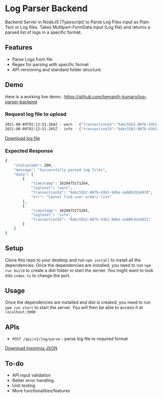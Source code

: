 # Log Parser Backend

Backend Server in NodeJS (Typescript) to Parse Log Files input as Plain Text or Log files. Takes Multipart-FormData input (Log file) and returns a parsed list of logs in a specific format.

## Features

- Parse Logs from file
- Regex for parsing with specific format
- API versioning and standard folder structure

## Demo

Here is a working live demo : https://github.com/hemanth-kumarv/log-parser-backend

### Request log file to upload

```sh
2021-08-09T02:12:51.264Z - warn - {"transactionId":"9abc55b2-807b-4361-9dbe-aa88b1b2e978","details":"Service finished with error","code":404, "err":"Cannot find user orders list"}
2021-08-09T02:12:51.265Z - info - {"transactionId":"9abc55b2-807b-4361-9dbe-aa88b1b2e821","details":"Service is successfully finished"}
```

[Download log file](assets/logs.log)

### Expected Response

```sh
{
	"statusCode": 200,
	"message": "Successfully parsed log files",
	"data": [
		{
			"timestamp": 1628475171264,
			"loglevel": "warn",
			"transactionId": "9abc55b2-807b-4361-9dbe-aa88b1b2e978",
			"err": "Cannot find user orders list"
		},
		{
			"timestamp": 1628475171265,
			"loglevel": "info",
			"transactionId": "9abc55b2-807b-4361-9dbe-aa88b1b2e821"
		}
	]
}
```

## Setup

Clone this repo to your desktop and run `npm install` to install all the dependencies.
Once the dependencies are installed, you need to run `npm run build` to create a dist folder to start the server. You might want to look into `index.ts` to change the port.

## Usage

Once the dependencies are installed and dist is created, you need to run `npm run start` to start the server.
You will then be able to access it at `localhost:3000`

## APIs

- `POST /api/v1/log/parse` - parse log file to required format

[Download Insomnia JSON](assets/Beanstalkedu.json)

## To-do

- API input validation
- Better error handling
- Unit testing
- More functionalities/features
